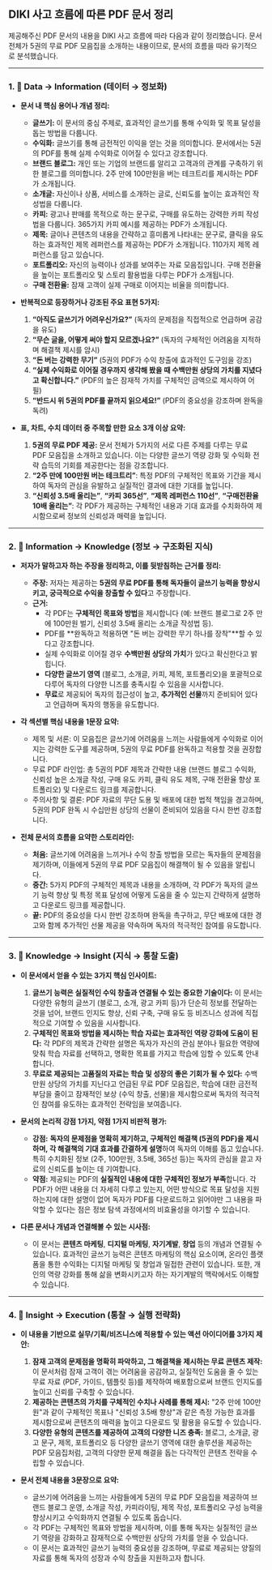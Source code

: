 ## DIKI 사고 흐름에 따른 PDF 문서 정리

제공해주신 PDF 문서의 내용을 DIKI 사고 흐름에 따라 다음과 같이 정리했습니다. 문서 전체가 5권의 무료 PDF 모음집을 소개하는 내용이므로, 문서의 흐름을 따라 유기적으로 분석했습니다.

---

### 1. 🔹 Data → Information (데이터 → 정보화)

- **문서 내 핵심 용어나 개념 정리:**
    
    - **글쓰기:** 이 문서의 중심 주제로, 효과적인 글쓰기를 통해 수익화 및 목표 달성을 돕는 방법을 다룹니다.
    - **수익화:** 글쓰기를 통해 금전적인 이익을 얻는 것을 의미합니다. 문서에서는 5권의 PDF를 통해 실제 수익화로 이어질 수 있다고 강조합니다.
    - **브랜드 블로그:** 개인 또는 기업의 브랜드를 알리고 고객과의 관계를 구축하기 위한 블로그를 의미합니다. 2주 만에 100만원을 버는 테크트리를 제시하는 PDF가 소개됩니다.
    - **소개글:** 자신이나 상품, 서비스를 소개하는 글로, 신뢰도를 높이는 효과적인 작성법을 다룹니다.
    - **카피:** 광고나 판매를 목적으로 하는 문구로, 구매를 유도하는 강력한 카피 작성법을 다룹니다. 365가지 카피 예시를 제공하는 PDF가 소개됩니다.
    - **제목:** 글이나 콘텐츠의 내용을 간략하고 흥미롭게 나타내는 문구로, 클릭을 유도하는 효과적인 제목 레퍼런스를 제공하는 PDF가 소개됩니다. 110가지 제목 레퍼런스를 담고 있습니다.
    - **포트폴리오:** 자신의 능력이나 성과를 보여주는 자료 모음집입니다. 구매 전환율을 높이는 포트폴리오 및 스토리 활용법을 다루는 PDF가 소개됩니다.
    - **구매 전환율:** 잠재 고객이 실제 구매로 이어지는 비율을 의미합니다.
- **반복적으로 등장하거나 강조된 주요 표현 5가지:**
    
    1. **“아직도 글쓰기가 어려우신가요?”** (독자의 문제점을 직접적으로 언급하며 공감을 유도)
    2. **“무슨 글을, 어떻게 써야 할지 모르겠나요?”** (독자의 구체적인 어려움을 지적하며 해결책 제시를 암시)
    3. **“돈 버는 강력한 무기”** (5권의 PDF가 수익 창출에 효과적인 도구임을 강조)
    4. **“실제 수익화로 이어질 경우까지 생각해 봤을 때 수백만원 상당의 가치를 지녔다고 확신합니다.”** (PDF의 높은 잠재적 가치를 구체적인 금액으로 제시하여 어필)
    5. **“반드시 위 5권의 PDF를 끝까지 읽으세요!”** (PDF의 중요성을 강조하며 완독을 독려)
- **표, 차트, 수치 데이터 중 주목할 만한 요소 3개 이상 요약:**
    
    1. **5권의 무료 PDF 제공:** 문서 전체가 5가지의 서로 다른 주제를 다루는 무료 PDF 모음집을 소개하고 있습니다. 이는 다양한 글쓰기 역량 강화 및 수익화 전략 습득의 기회를 제공한다는 점을 강조합니다.
    2. **“2주 만에 100만원 버는 테크트리”**: 특정 PDF의 구체적인 목표와 기간을 제시하여 독자의 관심을 유발하고 실질적인 결과에 대한 기대를 높입니다.
    3. **“신뢰성 3.5배 올리는”**, **“카피 365선”**, **“제목 레퍼런스 110선”**, **“구매전환율 10배 올리는”**: 각 PDF가 제공하는 구체적인 내용과 기대 효과를 수치화하여 제시함으로써 정보의 신뢰성과 매력을 높입니다.

---

### 2. 🔸 Information → Knowledge (정보 → 구조화된 지식)

- **저자가 말하고자 하는 주장을 정리하고, 이를 뒷받침하는 근거를 정리:**
    
    - **주장:** 저자는 제공하는 **5권의 무료 PDF를 통해 독자들이 글쓰기 능력을 향상시키고, 궁극적으로 수익을 창출할 수 있다**고 주장합니다.
    - **근거:**
        - 각 PDF는 **구체적인 목표와 방법**을 제시합니다 (예: 브랜드 블로그로 2주 만에 100만원 벌기, 신뢰성 3.5배 올리는 소개글 작성법 등).
        - PDF를 **완독하고 적용하면 "돈 버는 강력한 무기 하나를 장착"**할 수 있다고 강조합니다.
        - 실제 수익화로 이어질 경우 **수백만원 상당의 가치**가 있다고 확신한다고 밝힙니다.
        - **다양한 글쓰기 영역** (블로그, 소개글, 카피, 제목, 포트폴리오)을 포괄적으로 다루어 독자의 다양한 니즈를 충족시킬 수 있음을 시사합니다.
        - **무료**로 제공되어 독자의 접근성이 높고, **추가적인 선물**까지 준비되어 있다고 언급하며 독자의 행동을 유도합니다.
- **각 섹션별 핵심 내용을 1문장 요약:**
    
    - 제목 및 서론: 이 모음집은 글쓰기에 어려움을 느끼는 사람들에게 수익화로 이어지는 강력한 도구를 제공하며, 5권의 무료 PDF를 완독하고 적용할 것을 권장합니다.
    - 무료 PDF 라인업: 총 5권의 PDF 제목과 간략한 내용 (브랜드 블로그 수익화, 신뢰성 높은 소개글 작성, 구매 유도 카피, 클릭 유도 제목, 구매 전환율 향상 포트폴리오) 및 다운로드 링크를 제공합니다.
    - 주의사항 및 결론: PDF 자료의 무단 도용 및 배포에 대한 법적 책임을 경고하며, 5권의 PDF 완독 시 수십만원 상당의 선물이 준비되어 있음을 다시 한번 강조합니다.
- **전체 문서의 흐름을 요약한 스토리라인:**
    
    - **처음:** 글쓰기에 어려움을 느끼거나 수익 창출 방법을 모르는 독자들의 문제점을 제기하며, 이들에게 5권의 무료 PDF 모음집이 해결책이 될 수 있음을 알립니다.
    - **중간:** 5가지 PDF의 구체적인 제목과 내용을 소개하며, 각 PDF가 독자의 글쓰기 능력 향상 및 특정 목표 달성에 어떻게 도움을 줄 수 있는지 간략하게 설명하고 다운로드 링크를 제공합니다.
    - **끝:** PDF의 중요성을 다시 한번 강조하며 완독을 촉구하고, 무단 배포에 대한 경고와 함께 추가적인 선물 제공을 약속하며 독자의 적극적인 참여를 유도합니다.

---

### 3. 🔺 Knowledge → Insight (지식 → 통찰 도출)

- **이 문서에서 얻을 수 있는 3가지 핵심 인사이트:**
    
    1. **글쓰기 능력은 실질적인 수익 창출과 연결될 수 있는 중요한 기술이다:** 이 문서는 다양한 유형의 글쓰기 (블로그, 소개, 광고 카피 등)가 단순히 정보를 전달하는 것을 넘어, 브랜드 인지도 향상, 신뢰 구축, 구매 유도 등 비즈니스 성과에 직접적으로 기여할 수 있음을 시사합니다.
    2. **구체적인 목표와 방법을 제시하는 학습 자료는 효과적인 역량 강화에 도움이 된다:** 각 PDF의 제목과 간략한 설명은 독자가 자신의 관심 분야나 필요한 역량에 맞춰 학습 자료를 선택하고, 명확한 목표를 가지고 학습에 임할 수 있도록 안내합니다.
    3. **무료로 제공되는 고품질의 자료는 학습 및 성장의 좋은 기회가 될 수 있다:** 수백만원 상당의 가치를 지닌다고 언급된 무료 PDF 모음집은, 학습에 대한 금전적 부담을 줄이고 잠재적인 보상 (수익 창출, 선물)을 제시함으로써 독자의 적극적인 참여를 유도하는 효과적인 전략임을 보여줍니다.
- **문서의 논리적 강점 1가지, 약점 1가지 비판적 평가:**
    
    - **강점:** **독자의 문제점을 명확히 제기하고, 구체적인 해결책 (5권의 PDF)을 제시하며, 각 해결책의 기대 효과를 간결하게 설명**하여 독자의 이해를 돕고 있습니다. 특히 수치화된 정보 (2주, 100만원, 3.5배, 365선 등)는 독자의 관심을 끌고 자료의 신뢰도를 높이는 데 기여합니다.
    - **약점:** 제공되는 PDF의 **실질적인 내용에 대한 구체적인 정보가 부족**합니다. 각 PDF가 어떤 내용을 더 자세히 다루고 있는지, 어떤 방식으로 목표 달성을 지원하는지에 대한 설명이 없어 독자가 PDF를 다운로드하고 읽어야만 그 내용을 파악할 수 있다는 점은 정보 탐색 과정에서의 비효율성을 야기할 수 있습니다.
- **다른 문서나 개념과 연결해볼 수 있는 시사점:**
    
    - 이 문서는 **콘텐츠 마케팅**, **디지털 마케팅**, **자기계발**, **창업** 등의 개념과 연결될 수 있습니다. 효과적인 글쓰기 능력은 콘텐츠 마케팅의 핵심 요소이며, 온라인 플랫폼을 통한 수익화는 디지털 마케팅 및 창업과 밀접한 관련이 있습니다. 또한, 개인의 역량 강화를 통해 삶을 변화시키고자 하는 자기계발의 맥락에서도 이해할 수 있습니다.

---

### 4. 🔻 Insight → Execution (통찰 → 실행 전략화)

- **이 내용을 기반으로 실무/기획/비즈니스에 적용할 수 있는 액션 아이디어를 3가지 제안:**
    
    1. **잠재 고객의 문제점을 명확히 파악하고, 그 해결책을 제시하는 무료 콘텐츠 제작:** 이 문서처럼 잠재 고객이 겪는 어려움을 공감하고, 실질적인 도움을 줄 수 있는 무료 자료 (PDF, 가이드, 템플릿 등)를 제작하여 배포함으로써 브랜드 인지도를 높이고 신뢰를 구축할 수 있습니다.
    2. **제공하는 콘텐츠의 가치를 구체적인 수치나 사례를 통해 제시:** "2주 만에 100만원"과 같이 구체적인 목표나 "신뢰성 3.5배 향상"과 같은 측정 가능한 효과를 제시함으로써 콘텐츠의 매력을 높이고 다운로드 및 활용을 유도할 수 있습니다.
    3. **다양한 유형의 콘텐츠를 제공하여 고객의 다양한 니즈 충족:** 블로그, 소개글, 광고 문구, 제목, 포트폴리오 등 다양한 글쓰기 영역에 대한 솔루션을 제공하는 PDF 모음집처럼, 고객의 다양한 문제 해결을 돕는 다각적인 콘텐츠 전략을 수립할 수 있습니다.
- **문서 전체 내용을 3문장으로 요약:**
    
    - 글쓰기에 어려움을 느끼는 사람들에게 5권의 무료 PDF 모음집을 제공하여 브랜드 블로그 운영, 소개글 작성, 카피라이팅, 제목 작성, 포트폴리오 구성 능력을 향상시키고 수익화까지 연결될 수 있도록 돕습니다.
    - 각 PDF는 구체적인 목표와 방법을 제시하며, 이를 통해 독자는 실질적인 글쓰기 역량을 강화하고 잠재적으로 수백만원 상당의 가치를 얻을 수 있습니다.
    - 이 문서는 효과적인 글쓰기 능력의 중요성을 강조하며, 무료로 제공되는 양질의 자료를 통해 독자의 성장과 수익 창출을 지원하고자 합니다.
